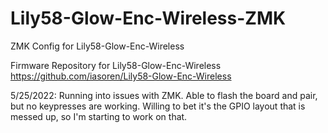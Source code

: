 # Lily58-Glow-Enc-Wireless-ZMK
ZMK Config for Lily58-Glow-Enc-Wireless

Firmware Repository for Lily58-Glow-Enc-Wireless
https://github.com/iasoren/Lily58-Glow-Enc-Wireless

5/25/2022: Running into issues with ZMK. Able to flash the board and pair, but no keypresses are working. Willing to bet it's the GPIO layout that is messed up, so I'm starting to work on that.
